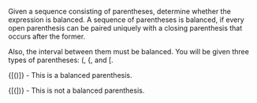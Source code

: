 Given a sequence consisting of parentheses, determine whether the expression is balanced. A sequence of parentheses is balanced, if every open parenthesis can be paired uniquely with a closing parenthesis that occurs after the former. 

Also, the interval between them must be balanced. You will be given three types of parentheses: (, {, and [.

{[()]} - This is a balanced parenthesis.

{[(])} - This is not a balanced parenthesis.
